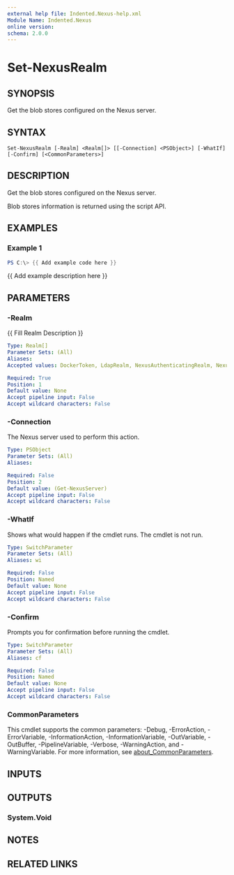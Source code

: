 ```yaml
---
external help file: Indented.Nexus-help.xml
Module Name: Indented.Nexus
online version:
schema: 2.0.0
---
```


# Set-NexusRealm

## SYNOPSIS
Get the blob stores configured on the Nexus server.

## SYNTAX

```
Set-NexusRealm [-Realm] <Realm[]> [[-Connection] <PSObject>] [-WhatIf] [-Confirm] [<CommonParameters>]
```

## DESCRIPTION
Get the blob stores configured on the Nexus server.

Blob stores information is returned using the script API.

## EXAMPLES

### Example 1
```powershell
PS C:\> {{ Add example code here }}
```

{{ Add example description here }}

## PARAMETERS

### -Realm
{{ Fill Realm Description }}

```yaml
Type: Realm[]
Parameter Sets: (All)
Aliases:
Accepted values: DockerToken, LdapRealm, NexusAuthenticatingRealm, NexusAuthorizingRealm, NpmToken, NuGetApiKey, RutAuthRealm

Required: True
Position: 1
Default value: None
Accept pipeline input: False
Accept wildcard characters: False
```

### -Connection
The Nexus server used to perform this action.

```yaml
Type: PSObject
Parameter Sets: (All)
Aliases:

Required: False
Position: 2
Default value: (Get-NexusServer)
Accept pipeline input: False
Accept wildcard characters: False
```

### -WhatIf
Shows what would happen if the cmdlet runs.
The cmdlet is not run.

```yaml
Type: SwitchParameter
Parameter Sets: (All)
Aliases: wi

Required: False
Position: Named
Default value: None
Accept pipeline input: False
Accept wildcard characters: False
```

### -Confirm
Prompts you for confirmation before running the cmdlet.

```yaml
Type: SwitchParameter
Parameter Sets: (All)
Aliases: cf

Required: False
Position: Named
Default value: None
Accept pipeline input: False
Accept wildcard characters: False
```

### CommonParameters
This cmdlet supports the common parameters: -Debug, -ErrorAction, -ErrorVariable, -InformationAction, -InformationVariable, -OutVariable, -OutBuffer, -PipelineVariable, -Verbose, -WarningAction, and -WarningVariable. For more information, see [about_CommonParameters](http://go.microsoft.com/fwlink/?LinkID=113216).

## INPUTS

## OUTPUTS

### System.Void
## NOTES

## RELATED LINKS

